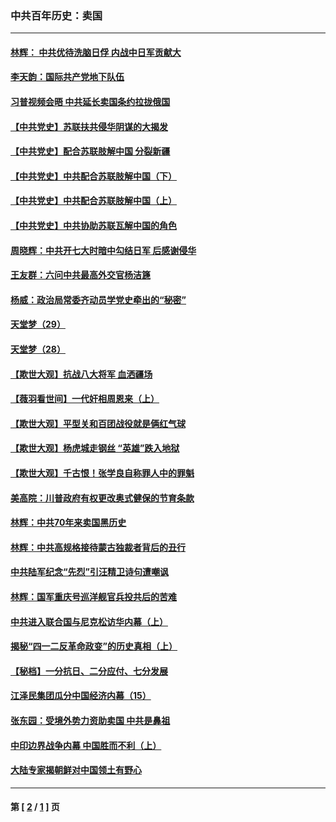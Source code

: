 ### 中共百年历史：卖国
---
#### [林辉： 中共优待洗脑日俘 内战中日军贡献大](../../pages/nf1176117/n13624644.md?02170430) 
#### [李天韵：国际共产党地下队伍](../../pages/nf1176117/n13611808.md?02170430) 
#### [习普视频会晤 中共延长卖国条约拉拢俄国](../../pages/nf1176117/n13060971.md?02170430) 
#### [【中共党史】苏联扶共侵华阴谋的大揭发](../../pages/nf1176117/n13056050.md?02170430) 
#### [【中共党史】配合苏联肢解中国 分裂新疆](../../pages/nf1176117/n13040700.md?02170430) 
#### [【中共党史】中共配合苏联肢解中国（下）](../../pages/nf1176117/n13035660.md?02170430) 
#### [【中共党史】中共配合苏联肢解中国（上）](../../pages/nf1176117/n13030262.md?02170430) 
#### [【中共党史】中共协助苏联瓦解中国的角色](../../pages/nf1176117/n13018109.md?02170430) 
#### [周晓辉：中共开七大时暗中勾结日军 后感谢侵华](../../pages/nf1176117/n12921960.md?02170430) 
#### [王友群：六问中共最高外交官杨洁篪](../../pages/nf1176117/n12836495.md?02170430) 
#### [杨威：政治局常委齐动员学党史牵出的“秘密”](../../pages/nf1176117/n12764642.md?02170430) 
#### [天堂梦（29）](../../pages/nf1176117/n12408465.md?02170430) 
#### [天堂梦（28）](../../pages/nf1176117/n12408309.md?02170430) 
#### [【欺世大观】抗战八大将军 血洒疆场](../../pages/nf1176117/n12357044.md?02170430) 
#### [【薇羽看世间】一代奸相周恩来（上）](../../pages/nf1176117/n12401109.md?02170430) 
#### [【欺世大观】平型关和百团战役就是俩红气球](../../pages/nf1176117/n12359157.md?02170430) 
#### [【欺世大观】杨虎城走钢丝 “英雄”跌入地狱](../../pages/nf1176117/n12358840.md?02170430) 
#### [【欺世大观】千古恨！张学良自称罪人中的罪魁](../../pages/nf1176117/n12358629.md?02170430) 
#### [美高院：川普政府有权更改奥式健保的节育条款](../../pages/nf1176117/n12242171.md?02170430) 
#### [林辉：中共70年来卖国黑历史](../../pages/nf1176117/n11552181.md?02170430) 
#### [林辉：中共高规格接待蒙古独裁者背后的丑行](../../pages/nf1176117/n11225005.md?02170430) 
#### [中共陆军纪念“先烈”引汪精卫诗句遭嘲讽](../../pages/nf1176117/n11153345.md?02170430) 
#### [林辉：国军重庆号巡洋舰官兵投共后的苦难](../../pages/nf1176117/n10997801.md?02170430) 
#### [中共进入联合国与尼克松访华内幕（上）](../../pages/nf1176117/n10138788.md?02170430) 
#### [揭秘“四一二反革命政变”的历史真相（上）](../../pages/nf1176117/n9996650.md?02170430) 
#### [【秘档】一分抗日、二分应付、七分发展](../../pages/nf1176117/n9331484.md?02170430) 
#### [江泽民集团瓜分中国经济内幕（15）](../../pages/nf1176117/n9268584.md?02170430) 
#### [张东园：受境外势力资助卖国 中共是鼻祖](../../pages/nf1176117/n9272480.md?02170430) 
#### [中印边界战争内幕 中国胜而不利（上）](../../pages/nf1176117/n9252458.md?02170430) 
#### [大陆专家揭朝鲜对中国领土有野心](../../pages/nf1176117/n9074056.md?02170430) 

---
#### 第 [ [2](./2.md?02170430) / [1](./1.md?02170430) ] 页
